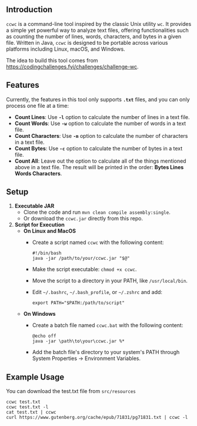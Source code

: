 ## Introduction
`ccwc` is a command-line tool inspired by the classic Unix utility `wc`. It provides a simple yet powerful way to analyze text files, offering functionalities such as counting the number of lines, words, characters, and bytes in a given file. Written in Java, `ccwc` is designed to be portable across various platforms including Linux, macOS, and Windows.

The idea to build this tool comes from https://codingchallenges.fyi/challenges/challenge-wc.

## Features
Currently, the features in this tool only supports **`.txt`** files, and you can only process one file at a time:

- **Count Lines**: Use **`-l`** option to calculate the number of lines in a text file.
- **Count Words**: Use **`-w`** option to calculate the number of words in a text file.
- **Count Characters**: Use **`-m`** option to calculate the number of characters in a text file.
- **Count Bytes**: Use **`-c`** option to calculate the number of bytes in a text file.
- **Count All**: Leave out the option to calculate all of the things mentioned above in a text file. The result will be printed in the order: **Bytes Lines Words Characters**.
## Setup
1. **Executable JAR**
    - Clone the code and run `mvn clean compile assembly:single`.
    - Or download the `ccwc.jar` directly from this repo.
2. **Script for Execution**
    - **On Linux and MacOS**
        - Create a script named `ccwc` with the following content:
          ```
          #!/bin/bash 
          java -jar /path/to/your/ccwc.jar "$@"
          ```
        - Make the script executable: `chmod +x ccwc`.
        - Move the script to a directory in your PATH, like `/usr/local/bin`.
        - Edit `~/.bashrc`, `~/.bash_profile`, or `~/.zshrc` and add:

          `export PATH="$PATH:/path/to/script"`
    - **On Windows**
        - Create a batch file named `ccwc.bat` with the following content:

          ```
          @echo off 
          java -jar \path\to\your\ccwc.jar %*
          ```

        - Add the batch file's directory to your system's PATH through System Properties -> Environment Variables.
## Example Usage
You can download the test.txt file from `src/resources`
```
ccwc test.txt
ccwc test.txt -l
cat test.txt | ccwc
curl https://www.gutenberg.org/cache/epub/71831/pg71831.txt | ccwc -l
```